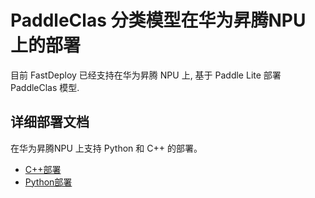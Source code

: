 # PaddleClas 分类模型在华为昇腾NPU 上的部署
目前 FastDeploy 已经支持在华为昇腾 NPU 上, 基于 Paddle Lite 部署 PaddleClas 模型.

## 详细部署文档

在华为昇腾NPU 上支持 Python 和 C++ 的部署。

- [C++部署](./cpp)
- [Python部署](../python)
